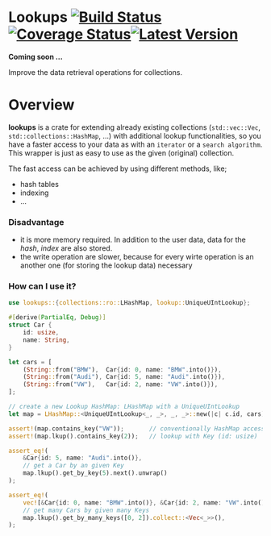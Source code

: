 # Lookups [![Build Status]][Build Action] [![Coverage Status]][Coverage Action][![Latest Version]][crates.io]  

[Build Status]: https://github.com/lima1909/lookups/actions/workflows/continuous_integration.yml/badge.svg
[Build Action]: https://github.com/lima1909/lookups/actions
[Coverage Status]: https://codecov.io/gh/lima1909/lookups/branch/main/graph/badge.svg?token=VO3VV8BFLN
[Coverage Action]: https://codecov.io/gh/lima1909/lookups
[Latest Version]: https://img.shields.io/crates/v/lookups.svg
[crates.io]: https://crates.io/crates/lookups


__Coming soon ...__

Improve the data retrieval operations for collections.

# Overview

__lookups__ is a crate for extending already existing collections (`std::vec::Vec`, `std::collections::HashMap`, ...)
with additional lookup functionalities, so you have a faster access to your data as with an `iterator` or a `search algorithm`.
This wrapper is just as easy to use as the given (original) collection.

The fast access can be achieved by using different methods, like;

- hash tables
- indexing
- ...

### Disadvantage

- it is more memory required. In addition to the user data, data for the _hash_, _index_ are also stored.
- the write operation are slower, because for every wirte operation is an another one (for storing the lookup data) necessary

### How can I use it?

```rust
use lookups::{collections::ro::LHashMap, lookup::UniqueUIntLookup};

#[derive(PartialEq, Debug)]
struct Car {
    id: usize,
    name: String,
}

let cars = [
    (String::from("BMW"),  Car{id: 0, name: "BMW".into()}),
    (String::from("Audi"), Car{id: 5, name: "Audi".into()}),
    (String::from("VW"),   Car{id: 2, name: "VW".into()}),
];

// create a new Lookup HashMap: LHashMap with a UniqueUIntLookup
let map = LHashMap::<UniqueUIntLookup<_, _>, _, _>::new(|c| c.id, cars);

assert!(map.contains_key("VW"));       // conventionally HashMap access with Key (String)
assert!(map.lkup().contains_key(2));   // lookup with Key (id: usize)

assert_eq!(
    &Car{id: 5, name: "Audi".into()},
    // get a Car by an given Key
    map.lkup().get_by_key(5).next().unwrap()
);

assert_eq!(
    vec![&Car{id: 0, name: "BMW".into()}, &Car{id: 2, name: "VW".into()}],
    // get many Cars by given many Keys
    map.lkup().get_by_many_keys([0, 2]).collect::<Vec<_>>(),
);
```
